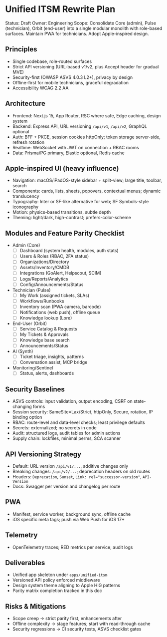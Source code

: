 # Unified ITSM Rewrite Plan

Status: Draft
Owner: Engineering
Scope: Consolidate Core (admin), Pulse (technician), Orbit (end-user) into a single modular monolith with role-based surfaces. Maintain PWA for technicians. Adopt Apple-inspired design.

## Principles
- Single codebase, role-routed surfaces
- Strict API versioning (URL-based v1/v2, plus Accept header for gradual MVE)
- Security-first (OWASP ASVS 4.0.3 L2+), privacy by design
- Offline-first for mobile technicians, graceful degradation
- Accessibility WCAG 2.2 AA

## Architecture
- Frontend: Next.js 15, App Router, RSC where safe, Edge caching, design system
- Backend: Express API, URL versioning `/api/v1`, `/api/v2`, GraphQL optional
- Auth: BFF + PKCE, session cookies httpOnly; token storage server-side, refresh rotation
- Realtime: WebSocket with JWT on connection + RBAC rooms
- Data: Prisma/PG primary, Elastic optional, Redis cache

## Apple-inspired UI (heavy influence)
- Navigation: macOS/iPadOS-style sidebar + split-view; large title, toolbar, search
- Components: cards, lists, sheets, popovers, contextual menus; dynamic translucency
- Typography: Inter or SF-like alternative for web; SF Symbols-style iconography
- Motion: physics-based transitions, subtle depth
- Theming: light/dark, high-contrast; prefers-color-scheme

## Modules and Feature Parity Checklist

- Admin (Core)
  - [ ] Dashboard (system health, modules, auth stats)
  - [ ] Users & Roles (RBAC, 2FA status)
  - [ ] Organizations/Directory
  - [ ] Assets/Inventory/CMDB
  - [ ] Integrations (GoAlert, Helpscout, SCIM)
  - [ ] Logs/Reports/Analytics
  - [ ] Config/Announcements/Status

- Technician (Pulse)
  - [ ] My Work (assigned tickets, SLAs)
  - [ ] Workflows/Runbooks
  - [ ] Inventory scan (PWA camera, barcode)
  - [ ] Notifications (web push), offline queue
  - [ ] Knowledge lookup (Lore)

- End-User (Orbit)
  - [ ] Service Catalog & Requests
  - [ ] My Tickets & Approvals
  - [ ] Knowledge base search
  - [ ] Announcements/Status

- AI (Synth)
  - [ ] Ticket triage, insights, patterns
  - [ ] Conversation assist, MCP bridge

- Monitoring/Sentinel
  - [ ] Status, alerts, dashboards

## Security Baselines
- ASVS controls: input validation, output encoding, CSRF on state-changing forms
- Session security: SameSite=Lax/Strict, httpOnly, Secure, rotation, IP binding option
- RBAC: route-level and data-level checks; least privilege defaults
- Secrets: externalized; no secrets in code
- Audit: structured logs, audit tables for admin actions
- Supply chain: lockfiles, minimal perms, SCA scanner

## API Versioning Strategy
- Default: URL version `/api/v1/...`, additive changes only
- Breaking changes: `/api/v2/...`; deprecation headers on old routes
- Headers: `Deprecation`, `Sunset`, `Link: rel="successor-version"`, `API-Version`
- Docs: Swagger per version and changelog per route

## PWA
- Manifest, service worker, background sync, offline cache
- iOS specific meta tags; push via Web Push for iOS 17+

## Telemetry
- OpenTelemetry traces; RED metrics per service; audit logs

## Deliverables
- Unified app skeleton under `apps/unified-itsm`
- Versioned API policy enforced middleware
- Design system theme aligning to Apple HIG patterns
- Parity matrix completion tracked in this doc

## Risks & Mitigations
- Scope creep → strict parity first, enhancements after
- Offline complexity → stage features; start with read-through cache
- Security regressions → CI security tests, ASVS checklist gates